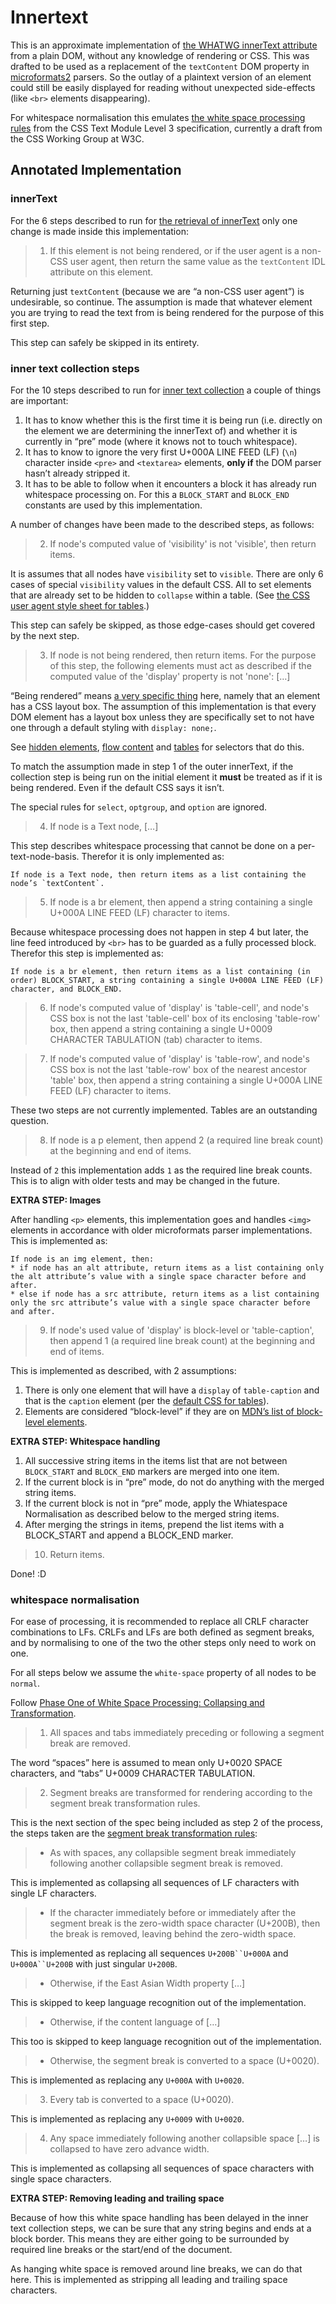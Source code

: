 # Innertext

This is an approximate implementation of [the WHATWG innerText attribute](https://html.spec.whatwg.org/multipage/dom.html#the-innertext-idl-attribute) from a plain DOM, without any knowledge of rendering or CSS. This was drafted to be used as a replacement of the `textContent` DOM property in [microformats2](http://microformats.org/wiki/microformats2) parsers. So the outlay of a plaintext version of an element could still be easily displayed for reading without unexpected side-effects (like `<br>` elements disappearing).

For whitespace normalisation this emulates [the white space processing rules](https://drafts.csswg.org/css-text/#white-space-rules) from the CSS Text Module Level 3 specification, currently a draft from the CSS Working Group at W3C.

## Annotated Implementation

### innerText

For the 6 steps described to run for [the retrieval of innerText](https://html.spec.whatwg.org/multipage/dom.html#dom-innertext) only one change is made inside this implementation:

> 1. If this element is not being rendered, or if the user agent is a non-CSS user agent, then return the same value as the `textContent` IDL attribute on this element.

Returning just `textContent` (because we are “a non-CSS user agent”) is undesirable, so continue. The assumption is made that whatever element you are trying to read the text from is being rendered for the purpose of this first step.

This step can safely be skipped in its entirety.

### inner text collection steps

For the 10 steps described to run for [inner text collection](https://html.spec.whatwg.org/multipage/dom.html#inner-text-collection-steps) a couple of things are important:

1. It has to know whether this is the first time it is being run (i.e. directly on the element we are determining the innerText of) and whether it is currently in “pre” mode (where it knows not to touch whitespace).
2. It has to know to ignore the very first U+000A LINE FEED (LF) (`\n`) character inside `<pre>` and `<textarea>` elements, **only if** the DOM parser hasn’t already stripped it.
3. It has to be able to follow when it encounters a block it has already run whitespace processing on. For this a `BLOCK_START` and `BLOCK_END` constants are used by this implementation.

A number of changes have been made to the described steps, as follows:

> 2. If node's computed value of 'visibility' is not 'visible', then return items.

It is assumes that all nodes have `visibility` set to `visible`. There are only 6 cases of special `visibility` values in the default CSS. All to set elements that are already set to be hidden to `collapse` within a table. (See [the CSS user agent style sheet for tables](https://html.spec.whatwg.org/multipage/rendering.html#tables-2).)

This step can safely be skipped, as those edge-cases should get covered by the next step.

> 3. If node is not being rendered, then return items. For the purpose of this step, the following elements must act as described if the computed value of the 'display' property is not 'none': […]

“Being rendered” means [a very specific thing](https://html.spec.whatwg.org/multipage/rendering.html#being-rendered) here, namely that an element has a CSS layout box. The assumption of this implementation is that every DOM element has a layout box unless they are specifically set to not have one through a default styling with `display: none;`.

See [hidden elements](https://html.spec.whatwg.org/multipage/rendering.html#hidden-elements), [flow content](https://html.spec.whatwg.org/multipage/rendering.html#flow-content-3) and [tables](https://html.spec.whatwg.org/multipage/rendering.html#tables-2) for selectors that do this.

To match the assumption made in step 1 of the outer innerText, if the collection step is being run on the initial element it **must** be treated as if it is being rendered. Even if the default CSS says it isn’t.

The special rules for `select`, `optgroup`, and `option` are ignored.

> 4. If node is a Text node, […]

This step describes whitespace processing that cannot be done on a per-text-node-basis. Therefor it is only implemented as:

```
If node is a Text node, then return items as a list containing the node’s `textContent`.
```

> 5. If node is a br element, then append a string containing a single U+000A LINE FEED (LF) character to items.

Because whitespace processing does not happen in step 4 but later, the line feed introduced by `<br>` has to be guarded as a fully processed block. Therefor this step is implemented as:

```
If node is a br element, then return items as a list containing (in order) BLOCK_START, a string containing a single U+000A LINE FEED (LF) character, and BLOCK_END.
```

> 6. If node's computed value of 'display' is 'table-cell', and node's CSS box is not the last 'table-cell' box of its enclosing 'table-row' box, then append a string containing a single U+0009 CHARACTER TABULATION (tab) character to items.

> 7. If node's computed value of 'display' is 'table-row', and node's CSS box is not the last 'table-row' box of the nearest ancestor 'table' box, then append a string containing a single U+000A LINE FEED (LF) character to items.

These two steps are not currently implemented. Tables are an outstanding question.

> 8. If node is a p element, then append 2 (a required line break count) at the beginning and end of items.

Instead of `2` this implementation adds `1` as the required line break counts. This is to align with older tests and may be changed in the future.

**EXTRA STEP: Images**

After handling `<p>` elements, this implementation goes and handles `<img>` elements in accordance with older microformats parser implementations. This is implemented as:

```
If node is an img element, then:
* if node has an alt attribute, return items as a list containing only the alt attribute’s value with a single space character before and after.
* else if node has a src attribute, return items as a list containing only the src attribute’s value with a single space character before and after.
```

> 9. If node's used value of 'display' is block-level or 'table-caption', then append 1 (a required line break count) at the beginning and end of items.

This is implemented as described, with 2 assumptions:

1. There is only one element that will have a `display` of `table-caption` and that is the `caption` element (per the [default CSS for tables](https://html.spec.whatwg.org/multipage/rendering.html#tables-2)).
2. Elements are considered “block-level” if they are on [MDN’s list of block-level elements](https://developer.mozilla.org/en-US/docs/Web/HTML/Block-level_elements).

**EXTRA STEP: Whitespace handling**

1. All successive string items in the items list that are not between `BLOCK_START` and `BLOCK_END` markers are merged into one item.
2. If the current block is in “pre” mode, do not do anything with the merged string items.
3. If the current block is not in “pre” mode, apply the Whiatespace Normalisation as described below to the merged string items.
4. After merging the strings in items, prepend the list items with a BLOCK_START and append a BLOCK_END marker.

> 10. Return items.

Done! :D

### whitespace normalisation

For ease of processing, it is recommended to replace all CRLF character combinations to LFs. CRLFs and LFs are both defined as segment breaks, and by normalising to one of the two the other steps only need to work on one.

For all steps below we assume the `white-space` property of all nodes to be `normal`.

Follow [Phase One of White Space Processing: Collapsing and Transformation](https://drafts.csswg.org/css-text/#white-space-phase-1).

> 1. All spaces and tabs immediately preceding or following a segment break are removed.

The word “spaces” here is assumed to mean only U+0020 SPACE characters, and “tabs” U+0009 CHARACTER TABULATION.

> 2. Segment breaks are transformed for rendering according to the segment break transformation rules.

This is the next section of the spec being included as step 2 of the process, the steps taken are the [segment break transformation rules](https://drafts.csswg.org/css-text/#line-break-transform):

> * As with spaces, any collapsible segment break immediately following another collapsible segment break is removed.

This is implemented as collapsing all sequences of LF characters with single LF characters.

> * If the character immediately before or immediately after the segment break is the zero-width space character (U+200B), then the break is removed, leaving behind the zero-width space.

This is implemented as replacing all sequences `U+200B``U+000A` and `U+000A``U+200B` with just singular `U+200B`.

> * Otherwise, if the East Asian Width property […]

This is skipped to keep language recognition out of the implementation.

> * Otherwise, if the content language of […]

This too is skipped to keep language recognition out of the implementation.

> * Otherwise, the segment break is converted to a space (U+0020).

This is implemented as replacing any `U+000A` with `U+0020`.

> 3. Every tab is converted to a space (U+0020).

This is implemented as replacing any `U+0009` with `U+0020`.

> 4. Any space immediately following another collapsible space […] is collapsed to have zero advance width.

This is implemented as collapsing all sequences of space characters with single space characters.

**EXTRA STEP: Removing leading and trailing space**

Because of how this white space handling has been delayed in the inner text collection steps, we can be sure that any string begins and ends at a block border. This means they are either going to be surrounded by required line breaks or the start/end of the document.

As hanging white space is removed around line breaks, we can do that here. This is implemented as stripping all leading and trailing space characters.
